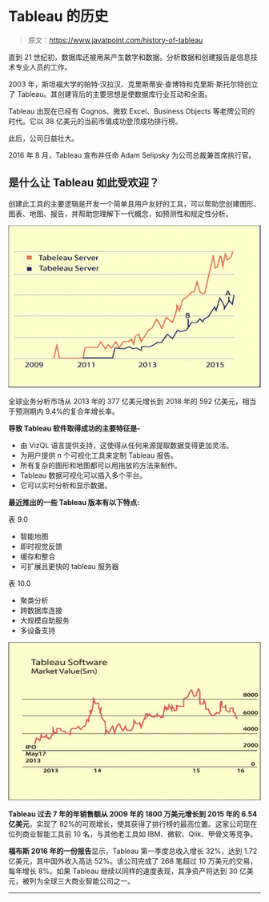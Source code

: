 # Tableau 的历史

> 原文：<https://www.javatpoint.com/history-of-tableau>

直到 21 世纪初，数据库还被用来产生数字和数据。分析数据和创建报告是信息技术专业人员的工作。

2003 年，斯坦福大学的帕特·汉拉汉、克里斯蒂安·查博特和克里斯·斯托尔特创立了 Tableau。其创建背后的主要思想是使数据库行业互动和全面。

Tableau 出现在已经有 Cognos、微软 Excel、Business Objects 等老牌公司的时代。它以 38 亿美元的当前市值成功登顶成功排行榜。

此后，公司日益壮大。

2016 年 8 月，Tableau 宣布并任命 Adam Selipsky 为公司总裁兼首席执行官。

## 是什么让 Tableau 如此受欢迎？

创建此工具的主要逻辑是开发一个简单且用户友好的工具，可以帮助您创建图形、图表、地图、报告，并帮助您理解下一代概念，如预测性和规定性分析。

![History of Tableau](img/bdd0b5f56c12349c0bcfdd6e774ad082.png)

全球业务分析市场从 2013 年的 377 亿美元增长到 2018 年的 592 亿美元，相当于预测期内 9.4%的复合年增长率。

**导致 Tableau 软件取得成功的主要特征是-**

*   由 VizQL 语言提供支持，这使得从任何来源提取数据变得更加灵活。
*   为用户提供 n 个可视化工具来定制 Tableau 报告。
*   所有复杂的图形和地图都可以用拖放的方法来制作。
*   Tableau 数据可视化可以插入多个平台。
*   它可以实时分析和显示数据。

**最近推出的一些 Tableau 版本有以下特点:**

表 9.0

*   智能地图
*   即时视觉反馈
*   缓存和整合
*   可扩展且更快的 tableau 服务器

表 10.0

*   聚类分析
*   跨数据库连接
*   大规模自助服务
*   多设备支持

![History of Tableau 2](img/ee52cc86dd86953b3841d65e9d26f035.png)

**Tableau 过去 7 年的年销售额从 2009 年的 1800 万美元增长到 2015 年的 6.54 亿美元**，实现了 82%的可观增长，使其获得了排行榜的最高位置。这家公司现在位列商业智能工具前 10 名，与其他老工具如 IBM、微软、Qlik、甲骨文等竞争。

**福布斯 2016 年的一份报告**显示，Tableau 第一季度总收入增长 32%，达到 1.72 亿美元，其中国外收入高达 52%。该公司完成了 268 笔超过 10 万美元的交易，每年增长 8%。如果 Tableau 继续以同样的速度表现，其净资产将达到 30 亿美元，被列为全球三大商业智能公司之一。

* * *